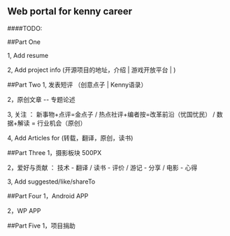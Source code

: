 

Web portal for kenny career
------------------

####TODO:

##Part One

1, Add resume 

2, Add project info (开源项目的地址，介绍 | 游戏开放平台 | )


##Part Two
1, 发表短评 （创意点子 | Kenny语录）

2，原创文章 -- 专题论述

3, 关注 ： 新事物+点评=金点子 / 热点社评+编者按=改革前沿（忧国忧民） / 数据+解读 = 行业机会（原创）

4, Add Articles for (转载，翻译，原创，读书)

##Part Three
1，摄影板块 500PX

2，爱好与贡献 ： 技术 - 翻译 / 读书 - 评价 / 游记 - 分享 / 电影 - 心得

3, Add suggested/like/shareTo

##Part Four
1，Android APP

2，WP APP

##Part Five
1，项目捐助
